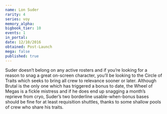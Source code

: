 ```yaml
---
name: Lon Suder
rarity: 4
series: voy
memory_alpha:
bigbook_tier: 10
events: 1
in_portal:
date: 12/10/2016
obtained: Post-Launch
mega: false
published: true
---
```


Suder doesn’t belong on any active rosters and if you’re looking for a reason to snag a great on-screen character, you’ll be looking to the Circle of Traits which seeks to bring all crew to relevance sooner or later. Although Brutal is the only one which has triggered a bonus to date, the Wheel of Megas is a fickle mistress and if he does end up snagging a month’s reprieve from cryo, Suder’s two borderline usable-when-bonus bases should be fine for at least requisition shuttles, thanks to some shallow pools of crew who share his traits.
